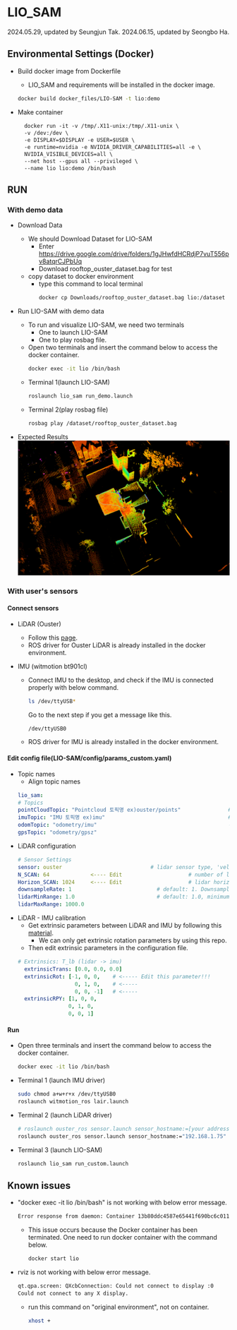 # LIO_SAM
2024.05.29, updated by Seungjun Tak.
2024.06.15, updated by Seongbo Ha.

## Environmental Settings (Docker)

- Build docker image from Dockerfile
    - LIO_SAM and requirements will be installed in the docker image.
    ```bash
    docker build docker_files/LIO-SAM -t lio:demo
    ```

- Make container
  
  ```
    docker run -it -v /tmp/.X11-unix:/tmp/.X11-unix \
    -v /dev:/dev \
    -e DISPLAY=$DISPLAY -e USER=$USER \
    -e runtime=nvidia -e NVIDIA_DRIVER_CAPABILITIES=all -e \
    NVIDIA_VISIBLE_DEVICES=all \
    --net host --gpus all --privileged \
    --name lio lio:demo /bin/bash
  ```

  
## RUN
### With demo data
- Download Data
   - We should Download Dataset for LIO-SAM
     - Enter https://drive.google.com/drive/folders/1gJHwfdHCRdjP7vuT556pv8atqrCJPbUq
     - Download rooftop_ouster_dataset.bag for test
  - copy dataset to docker environment
    - type this command to local terminal
       ```bash
       docker cp Downloads/rooftop_ouster_dataset.bag lio:/dataset
       ```
  
- Run LIO-SAM with demo data
  - To run and visualize LIO-SAM, we need two terminals
    - One to launch LIO-SAM
    - One to play rosbag file.
  - Open two terminals and insert the command below to access the docker container.
    ```bash
    docker exec -it lio /bin/bash
    ```
  - Terminal 1(launch LIO-SAM)
    ```bash
    roslaunch lio_sam run_demo.launch
    ```
  - Terminal 2(play rosbag file)
    ```bash
    rosbag play /dataset/rooftop_ouster_dataset.bag
    ```
- Expected Results
  ![alt text](LIO_SAM.png)

### With user's sensors
#### Connect sensors
- LiDAR (Ouster)
  - Follow this [page](https://github.com/Lab-of-AI-and-Robotics/Lair_Code_Implementation_Manual/blob/main/manual/Ouster.md).
  - ROS driver for Ouster LiDAR is already installed in the docker environment.
    
- IMU (witmotion bt901cl)
  - Connect IMU to the desktop, and check if the IMU is connected properly with below command.
    ```bash
    ls /dev/ttyUSB*
    ```
    Go to the next step if you get a message like this.
    ```bash
    /dev/ttyUSB0
    ```  
  - ROS driver for IMU is already installed in the docker environment.

#### Edit config file(LIO-SAM/config/params_custom.yaml)
  - Topic names
    - Align topic names
    ```yaml
    lio_sam:
    # Topics
    pointCloudTopic: "Pointcloud 토픽명 ex)ouster/points"               # Point cloud data
    imuTopic: "IMU 토픽명 ex)imu"                                       # IMU data
    odomTopic: "odometry/imu"                                          # IMU pre-preintegration odometry, same frequency as IMU
    gpsTopic: "odometry/gpsz"
    ```
  - LiDAR configuration
    ```yaml
    # Sensor Settings
    sensor: ouster                            # lidar sensor type, 'velodyne' or 'ouster' or 'livox'
    N_SCAN: 64             <---- Edit                     # number of lidar channel (i.e., Velodyne/Ouster: 16, 32, 64, 128, Livox Horizon: 6)
    Horizon_SCAN: 1024     <---- Edit                     # lidar horizontal resolution (Velodyne:1800, Ouster:512,1024,2048, Livox Horizon: 4000)
    downsampleRate: 1                           # default: 1. Downsample your data if too many points. i.e., 16 = 64 / 4, 16 = 16 / 1
    lidarMinRange: 1.0                          # default: 1.0, minimum lidar range to be used
    lidarMaxRange: 1000.0
    ```
  - LiDAR - IMU calibration
    - Get extrinsic parameters between LiDAR and IMU by following this [material](https://github.com/Lab-of-AI-and-Robotics/Lair_Code_Implementation_Manual/blob/main/manual/LiDAR-IMU_calibration.md).
      - We can only get extrinsic rotation parameters by using this repo.
    - Then edit extrinsic parameters in the configuration file.
    ```yaml
    # Extrinsics: T_lb (lidar -> imu)
      extrinsicTrans: [0.0, 0.0, 0.0]            
      extrinsicRot: [-1, 0, 0,    # <----- Edit this parameter!!! 
                      0, 1, 0,    # <-----
                      0, 0, -1]   # <-----
      extrinsicRPY: [1, 0, 0,
                    0, 1, 0,
                    0, 0, 1]
    ```
#### Run
  - Open three terminals and insert the command below to access the docker container.
    ```bash
    docker exec -it lio /bin/bash
    ```
  - Terminal 1 (launch IMU driver)
    ```bash
    sudo chmod a+w+r+x /dev/ttyUSB0
    roslaunch witmotion_ros lair.launch
    ```
  - Terminal 2 (launch LiDAR driver)
    ```bash
    # roslaunch ouster_ros sensor.launch sensor_hostname:=[your address] udp_dest:=[your address]
    roslaunch ouster_ros sensor.launch sensor_hostname:="192.168.1.75" udp_dest:="192.168.1.100"
    ```
  - Terminal 3 (launch LIO-SAM)
    ```bash
    roslaunch lio_sam run_custom.launch
    ```


## Known issues
- "docker exec -it lio /bin/bash" is not working with below error message.
    ```bash
    Error response from daemon: Container 13b80ddc4587e65441f690bc6c011eeb5626b01addabb4ebcb2c0386c595135b is not running
    ```
    - This issue occurs because the Docker container has been terminated. One need to run docker container with the command below.
        ```bash
        docker start lio
        ```
- rviz is not working with below error message.
  ```bash
  qt.qpa.screen: QXcbConnection: Could not connect to display :0
  Could not connect to any X display.
  ```
  - run this command on "original environment", not on container.
    ```bash
    xhost +
    ```
